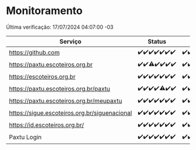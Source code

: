 # Monitoramento

Última verificação: 17/07/2024 04:07:00 -03

|Serviço|Status|Últimas 24h|
|---|---|---|
|https://github.com|<span title="2024-07-10: OK=24">✔️</span><span title="2024-07-11: OK=24">✔️</span><span title="2024-07-12: OK=24">✔️</span><span title="2024-07-13: OK=24">✔️</span><span title="2024-07-14: OK=23">✔️</span><span title="2024-07-15: OK=23">✔️</span><span title="2024-07-16: OK=7">✔️</span>|<span title="16/07/2024 04:07:00 -03 : 200">✔️</span><span title="16/07/2024 05:10:00 -03 : 200">✔️</span><span title="16/07/2024 06:08:00 -03 : 200">✔️</span><span title="16/07/2024 07:06:00 -03 : 200">✔️</span><span title="16/07/2024 08:07:00 -03 : 200">✔️</span><span title="16/07/2024 09:12:00 -03 : 200">✔️</span><span title="16/07/2024 10:05:00 -03 : 200">✔️</span><span title="16/07/2024 11:07:00 -03 : 200">✔️</span><span title="16/07/2024 12:06:00 -03 : 200">✔️</span><span title="16/07/2024 13:07:00 -03 : 200">✔️</span><span title="16/07/2024 14:06:00 -03 : 200">✔️</span><span title="16/07/2024 15:09:00 -03 : 200">✔️</span><span title="16/07/2024 16:06:00 -03 : 200">✔️</span><span title="16/07/2024 17:07:00 -03 : 200">✔️</span><span title="16/07/2024 18:07:00 -03 : 200">✔️</span><span title="16/07/2024 19:07:00 -03 : 200">✔️</span><span title="16/07/2024 20:06:00 -03 : 200">✔️</span><span title="16/07/2024 21:34:00 -03 : 200">✔️</span><span title="16/07/2024 22:57:00 -03 : 200">✔️</span><span title="16/07/2024 23:30:00 -03 : 200">✔️</span><span title="17/07/2024 00:08:00 -03 : 200">✔️</span><span title="17/07/2024 01:09:00 -03 : 200">✔️</span><span title="17/07/2024 02:07:00 -03 : 200">✔️</span><span title="17/07/2024 03:10:00 -03 : 200">✔️</span><span title="17/07/2024 04:07:00 -03 : 200">✔️</span>|
|https://paxtu.escoteiros.org.br|<span title="2024-07-10: OK=24">✔️</span><span title="2024-07-11: OK=24">✔️</span><span title="2024-07-12: OK=23, Falhas=1">⚠️</span><span title="2024-07-13: OK=24">✔️</span><span title="2024-07-14: OK=23">✔️</span><span title="2024-07-15: OK=23">✔️</span><span title="2024-07-16: OK=7">✔️</span>|<span title="16/07/2024 04:07:00 -03 : 200">✔️</span><span title="16/07/2024 05:10:00 -03 : 200">✔️</span><span title="16/07/2024 06:08:00 -03 : 200">✔️</span><span title="16/07/2024 07:06:00 -03 : 200">✔️</span><span title="16/07/2024 08:07:00 -03 : 200">✔️</span><span title="16/07/2024 09:12:00 -03 : 200">✔️</span><span title="16/07/2024 10:05:00 -03 : 200">✔️</span><span title="16/07/2024 11:07:00 -03 : 200">✔️</span><span title="16/07/2024 12:06:00 -03 : 200">✔️</span><span title="16/07/2024 13:07:00 -03 : 200">✔️</span><span title="16/07/2024 14:06:00 -03 : 200">✔️</span><span title="16/07/2024 15:09:00 -03 : 200">✔️</span><span title="16/07/2024 16:06:00 -03 : 200">✔️</span><span title="16/07/2024 17:07:00 -03 : 200">✔️</span><span title="16/07/2024 18:07:00 -03 : 200">✔️</span><span title="16/07/2024 19:07:00 -03 : 200">✔️</span><span title="16/07/2024 20:06:00 -03 : 200">✔️</span><span title="16/07/2024 21:34:00 -03 : 200">✔️</span><span title="16/07/2024 22:57:00 -03 : 200">✔️</span><span title="16/07/2024 23:30:00 -03 : 200">✔️</span><span title="17/07/2024 00:08:00 -03 : 200">✔️</span><span title="17/07/2024 01:09:00 -03 : 200">✔️</span><span title="17/07/2024 02:07:00 -03 : 200">✔️</span><span title="17/07/2024 03:10:00 -03 : 200">✔️</span><span title="17/07/2024 04:07:00 -03 : 200">✔️</span>|
|https://escoteiros.org.br|<span title="2024-07-10: OK=24">✔️</span><span title="2024-07-11: OK=24">✔️</span><span title="2024-07-12: OK=24">✔️</span><span title="2024-07-13: OK=24">✔️</span><span title="2024-07-14: OK=23">✔️</span><span title="2024-07-15: OK=23">✔️</span><span title="2024-07-16: OK=7">✔️</span>|<span title="16/07/2024 04:07:00 -03 : 200">✔️</span><span title="16/07/2024 05:10:00 -03 : 200">✔️</span><span title="16/07/2024 06:08:00 -03 : 200">✔️</span><span title="16/07/2024 07:06:00 -03 : 200">✔️</span><span title="16/07/2024 08:07:00 -03 : 200">✔️</span><span title="16/07/2024 09:12:00 -03 : 200">✔️</span><span title="16/07/2024 10:05:00 -03 : 200">✔️</span><span title="16/07/2024 11:07:00 -03 : 200">✔️</span><span title="16/07/2024 12:06:00 -03 : 200">✔️</span><span title="16/07/2024 13:07:00 -03 : 200">✔️</span><span title="16/07/2024 14:06:00 -03 : 200">✔️</span><span title="16/07/2024 15:09:00 -03 : 200">✔️</span><span title="16/07/2024 16:06:00 -03 : 200">✔️</span><span title="16/07/2024 17:07:00 -03 : 200">✔️</span><span title="16/07/2024 18:07:00 -03 : 200">✔️</span><span title="16/07/2024 19:07:00 -03 : 200">✔️</span><span title="16/07/2024 20:06:00 -03 : 200">✔️</span><span title="16/07/2024 21:34:00 -03 : 200">✔️</span><span title="16/07/2024 22:57:00 -03 : 200">✔️</span><span title="16/07/2024 23:30:00 -03 : 200">✔️</span><span title="17/07/2024 00:08:00 -03 : 200">✔️</span><span title="17/07/2024 01:09:00 -03 : 200">✔️</span><span title="17/07/2024 02:07:00 -03 : 200">✔️</span><span title="17/07/2024 03:10:00 -03 : 200">✔️</span><span title="17/07/2024 04:07:00 -03 : 200">✔️</span>|
|https://paxtu.escoteiros.org.br/paxtu|<span title="2024-07-10: OK=24">✔️</span><span title="2024-07-11: OK=24">✔️</span><span title="2024-07-12: OK=24">✔️</span><span title="2024-07-13: OK=24">✔️</span><span title="2024-07-14: OK=22, Falhas=1">⚠️</span><span title="2024-07-15: OK=23">✔️</span><span title="2024-07-16: OK=7">✔️</span>|<span title="16/07/2024 04:07:00 -03 : 200">✔️</span><span title="16/07/2024 05:10:00 -03 : 200">✔️</span><span title="16/07/2024 06:08:00 -03 : 200">✔️</span><span title="16/07/2024 07:06:00 -03 : 200">✔️</span><span title="16/07/2024 08:07:00 -03 : 200">✔️</span><span title="16/07/2024 09:12:00 -03 : 200">✔️</span><span title="16/07/2024 10:05:00 -03 : 200">✔️</span><span title="16/07/2024 11:07:00 -03 : 200">✔️</span><span title="16/07/2024 12:06:00 -03 : 200">✔️</span><span title="16/07/2024 13:07:00 -03 : 200">✔️</span><span title="16/07/2024 14:06:00 -03 : 200">✔️</span><span title="16/07/2024 15:09:00 -03 : 200">✔️</span><span title="16/07/2024 16:07:00 -03 : 200">✔️</span><span title="16/07/2024 17:07:00 -03 : 200">✔️</span><span title="16/07/2024 18:07:00 -03 : 200">✔️</span><span title="16/07/2024 19:07:00 -03 : 200">✔️</span><span title="16/07/2024 20:06:00 -03 : 200">✔️</span><span title="16/07/2024 21:34:00 -03 : 200">✔️</span><span title="16/07/2024 22:57:00 -03 : 200">✔️</span><span title="16/07/2024 23:30:00 -03 : 200">✔️</span><span title="17/07/2024 00:08:00 -03 : 200">✔️</span><span title="17/07/2024 01:09:00 -03 : 200">✔️</span><span title="17/07/2024 02:07:00 -03 : 200">✔️</span><span title="17/07/2024 03:10:00 -03 : 200">✔️</span><span title="17/07/2024 04:07:00 -03 : 200">✔️</span>|
|https://paxtu.escoteiros.org.br/meupaxtu|<span title="2024-07-10: OK=24">✔️</span><span title="2024-07-11: OK=24">✔️</span><span title="2024-07-12: OK=24">✔️</span><span title="2024-07-13: OK=24">✔️</span><span title="2024-07-14: OK=23">✔️</span><span title="2024-07-15: OK=23">✔️</span><span title="2024-07-16: OK=7">✔️</span>|<span title="16/07/2024 04:07:00 -03 : 200">✔️</span><span title="16/07/2024 05:10:00 -03 : 200">✔️</span><span title="16/07/2024 06:08:00 -03 : 200">✔️</span><span title="16/07/2024 07:06:00 -03 : 200">✔️</span><span title="16/07/2024 08:07:00 -03 : 200">✔️</span><span title="16/07/2024 09:12:00 -03 : 200">✔️</span><span title="16/07/2024 10:05:00 -03 : 200">✔️</span><span title="16/07/2024 11:07:00 -03 : 200">✔️</span><span title="16/07/2024 12:06:00 -03 : 200">✔️</span><span title="16/07/2024 13:07:00 -03 : 200">✔️</span><span title="16/07/2024 14:06:00 -03 : 200">✔️</span><span title="16/07/2024 15:09:00 -03 : 200">✔️</span><span title="16/07/2024 16:07:00 -03 : 200">✔️</span><span title="16/07/2024 17:07:00 -03 : 200">✔️</span><span title="16/07/2024 18:07:00 -03 : 200">✔️</span><span title="16/07/2024 19:07:00 -03 : 200">✔️</span><span title="16/07/2024 20:06:00 -03 : 200">✔️</span><span title="16/07/2024 21:34:00 -03 : 200">✔️</span><span title="16/07/2024 22:57:00 -03 : 200">✔️</span><span title="16/07/2024 23:30:00 -03 : 200">✔️</span><span title="17/07/2024 00:08:00 -03 : 200">✔️</span><span title="17/07/2024 01:09:00 -03 : 200">✔️</span><span title="17/07/2024 02:07:00 -03 : 200">✔️</span><span title="17/07/2024 03:10:00 -03 : 200">✔️</span><span title="17/07/2024 04:07:00 -03 : 200">✔️</span>|
|https://sigue.escoteiros.org.br/siguenacional|<span title="2024-07-10: OK=24">✔️</span><span title="2024-07-11: OK=24">✔️</span><span title="2024-07-12: OK=24">✔️</span><span title="2024-07-13: OK=24">✔️</span><span title="2024-07-14: OK=23">✔️</span><span title="2024-07-15: OK=23">✔️</span><span title="2024-07-16: OK=7">✔️</span>|<span title="16/07/2024 04:07:00 -03 : 200">✔️</span><span title="16/07/2024 05:10:00 -03 : 200">✔️</span><span title="16/07/2024 06:08:00 -03 : 200">✔️</span><span title="16/07/2024 07:06:00 -03 : 200">✔️</span><span title="16/07/2024 08:07:00 -03 : 200">✔️</span><span title="16/07/2024 09:12:00 -03 : 200">✔️</span><span title="16/07/2024 10:05:00 -03 : 200">✔️</span><span title="16/07/2024 11:07:00 -03 : 200">✔️</span><span title="16/07/2024 12:06:00 -03 : 200">✔️</span><span title="16/07/2024 13:07:00 -03 : 200">✔️</span><span title="16/07/2024 14:06:00 -03 : 200">✔️</span><span title="16/07/2024 15:09:00 -03 : 200">✔️</span><span title="16/07/2024 16:07:00 -03 : 200">✔️</span><span title="16/07/2024 17:07:00 -03 : 200">✔️</span><span title="16/07/2024 18:07:00 -03 : 200">✔️</span><span title="16/07/2024 19:07:00 -03 : 200">✔️</span><span title="16/07/2024 20:06:00 -03 : 200">✔️</span><span title="16/07/2024 21:34:00 -03 : 200">✔️</span><span title="16/07/2024 22:57:00 -03 : 200">✔️</span><span title="16/07/2024 23:30:00 -03 : 200">✔️</span><span title="17/07/2024 00:08:00 -03 : 200">✔️</span><span title="17/07/2024 01:09:00 -03 : 200">✔️</span><span title="17/07/2024 02:07:00 -03 : 200">✔️</span><span title="17/07/2024 03:10:00 -03 : 200">✔️</span><span title="17/07/2024 04:07:00 -03 : 200">✔️</span>|
|https://id.escoteiros.org.br/|<span title="2024-07-10: OK=24">✔️</span><span title="2024-07-11: OK=24">✔️</span><span title="2024-07-12: OK=24">✔️</span><span title="2024-07-13: OK=24">✔️</span><span title="2024-07-14: OK=23">✔️</span><span title="2024-07-15: OK=23">✔️</span><span title="2024-07-16: OK=7">✔️</span>|<span title="16/07/2024 04:07:00 -03 : 200">✔️</span><span title="16/07/2024 05:10:00 -03 : 200">✔️</span><span title="16/07/2024 06:09:00 -03 : 200">✔️</span><span title="16/07/2024 07:06:00 -03 : 200">✔️</span><span title="16/07/2024 08:07:00 -03 : 200">✔️</span><span title="16/07/2024 09:12:00 -03 : 200">✔️</span><span title="16/07/2024 10:05:00 -03 : 200">✔️</span><span title="16/07/2024 11:07:00 -03 : 200">✔️</span><span title="16/07/2024 12:06:00 -03 : 200">✔️</span><span title="16/07/2024 13:07:00 -03 : 200">✔️</span><span title="16/07/2024 14:06:00 -03 : 200">✔️</span><span title="16/07/2024 15:09:00 -03 : 200">✔️</span><span title="16/07/2024 16:07:00 -03 : 200">✔️</span><span title="16/07/2024 17:07:00 -03 : 200">✔️</span><span title="16/07/2024 18:07:00 -03 : 200">✔️</span><span title="16/07/2024 19:07:00 -03 : 200">✔️</span><span title="16/07/2024 20:06:00 -03 : 200">✔️</span><span title="16/07/2024 21:34:00 -03 : 200">✔️</span><span title="16/07/2024 22:57:00 -03 : 200">✔️</span><span title="16/07/2024 23:30:00 -03 : 200">✔️</span><span title="17/07/2024 00:08:00 -03 : 200">✔️</span><span title="17/07/2024 01:09:00 -03 : 200">✔️</span><span title="17/07/2024 02:07:00 -03 : 200">✔️</span><span title="17/07/2024 03:10:00 -03 : 200">✔️</span><span title="17/07/2024 04:07:00 -03 : 200">✔️</span>|
|Paxtu Login|<span title="2024-07-10: OK=24">✔️</span><span title="2024-07-11: OK=24">✔️</span><span title="2024-07-12: OK=24">✔️</span><span title="2024-07-13: OK=24">✔️</span><span title="2024-07-14: OK=23">✔️</span><span title="2024-07-15: OK=23">✔️</span><span title="2024-07-16: OK=7">✔️</span>|<span title="16/07/2024 04:07:00 -03 : 200">✔️</span><span title="16/07/2024 05:10:00 -03 : 200">✔️</span><span title="16/07/2024 06:09:00 -03 : 200">✔️</span><span title="16/07/2024 07:06:00 -03 : 200">✔️</span><span title="16/07/2024 08:07:00 -03 : 200">✔️</span><span title="16/07/2024 09:12:00 -03 : 200">✔️</span><span title="16/07/2024 10:05:00 -03 : 200">✔️</span><span title="16/07/2024 11:07:00 -03 : 200">✔️</span><span title="16/07/2024 12:06:00 -03 : 200">✔️</span><span title="16/07/2024 13:07:00 -03 : 200">✔️</span><span title="16/07/2024 14:06:00 -03 : 200">✔️</span><span title="16/07/2024 15:09:00 -03 : 200">✔️</span><span title="16/07/2024 16:07:00 -03 : 200">✔️</span><span title="16/07/2024 17:07:00 -03 : 200">✔️</span><span title="16/07/2024 18:07:00 -03 : 200">✔️</span><span title="16/07/2024 19:07:00 -03 : 200">✔️</span><span title="16/07/2024 20:06:00 -03 : 200">✔️</span><span title="16/07/2024 21:34:00 -03 : 200">✔️</span><span title="16/07/2024 22:57:00 -03 : 200">✔️</span><span title="16/07/2024 23:30:00 -03 : 200">✔️</span><span title="17/07/2024 00:08:00 -03 : 200">✔️</span><span title="17/07/2024 01:09:00 -03 : 200">✔️</span><span title="17/07/2024 02:07:00 -03 : 200">✔️</span><span title="17/07/2024 03:10:00 -03 : 200">✔️</span><span title="17/07/2024 04:07:00 -03 : 200">✔️</span>|
